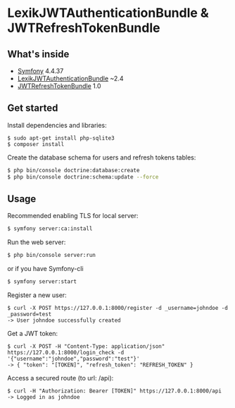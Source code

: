 LexikJWTAuthenticationBundle & JWTRefreshTokenBundle
=====================================


What's inside
--------------

- [Symfony](https://github.com/symfony/symfony) 4.4.37
- [LexikJWTAuthenticationBundle](https://github.com/lexik/LexikJWTAuthenticationBundle) ~2.4
- [JWTRefreshTokenBundle](https://github.com/markitosgv/JWTRefreshTokenBundle) 1.0

Get started
------------

Install dependencies and libraries:

```
$ sudo apt-get install php-sqlite3 
$ composer install
```

Create the database schema for users and refresh tokens tables:
```sh
$ php bin/console doctrine:database:create
$ php bin/console doctrine:schema:update --force
```

Usage
------
Recommended enabling TLS for local server:
```sh
$ symfony server:ca:install
```


Run the web server:
```sh
$ php bin/console server:run
```
or if you have Symfony-cli
```sh
$ symfony server:start
```

Register a new user:
```
$ curl -X POST https://127.0.0.1:8000/register -d _username=johndoe -d _password=test
-> User johndoe successfully created
```

Get a JWT token:
```
$ curl -X POST -H "Content-Type: application/json" https://127.0.0.1:8000/login_check -d '{"username":"johndoe","password":"test"}'
-> { "token": "[TOKEN]", "refresh_token": "REFRESH_TOKEN" }  
```

Access a secured route (to url: /api):
```
$ curl -H "Authorization: Bearer [TOKEN]" https://127.0.0.1:8000/api
-> Logged in as johndoe
```
